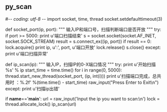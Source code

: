 ## py_scan

#-*- coding: utf-8 -*-
import socket, time, thread
socket.setdefaulttimeout(3)

def socket_port(ip, port):
    """
    输入IP和端口号，扫描判断端口是否开放
    """
    try:
        if port >= 5000:
            print u'端口扫描结束'
        s = socket.socket(socket.AF_INET, socket.SOCK_STREAM)
        result = s.connect_ex((ip, port))
        if result == 0:
            lock.acquire()
            print ip, u':', port, u'端口开放'
            lock.release()
        s.close()
    except:
        print u'端口扫描异常'

def ip_scan(ip):
    """
    输入IP，扫描IP的0-X端口情况
    """
    try:
        print u'开始扫描 %s' % ip
        start_time = time.time()
        for i in range(0, 5000):
            thread.start_new_thread(socket_port, (ip, int(i)))
        print u'扫描端口完成，总共用时 ：%.2f' %(time.time() - start_time)
        raw_input("Press Enter to Exit\n")
    except:
        print u'扫描ip出错'


if __name__=='__main__':
    url = raw_input('Input the ip you want to scan:\n')
    lock = thread.allocate_lock()
    ip_scan(url)
